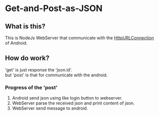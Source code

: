 # Get-and-Post-as-JSON

<h2>What is this?</h2>
<p>This is NodeJs WebServer that communicate with the <a href="https://developer.android.com/reference/java/net/HttpURLConnection" target="_blank">HttpURLConnection</a> of Android.</p>

<h2>How do work?</h2>
<p>'get' is just response the 'json.id'.<br />but 'post' is that for communicate with the android.</p>
<h3>Progress of the 'post'</h3>
<ol>
  <li>Android send json using like login button to webserver.</li>
  <li>WebServer parse the received json and print content of json.</li>
  <li>WebServer send message to android.</li>
</ol>
